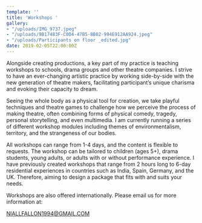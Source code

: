 ```yaml
---
template: ''
title: 'Workshops '
gallery:
- "/uploads/IMG_9737.jpeg"
- "/uploads/9B17483F-C0D4-47B5-8B02-994E912AA924.jpeg"
- "/uploads/Participants on floor _edited.jpg"
date: 2019-02-05T22:00:00Z
---
```

Alongside creating productions, a key part of my practice is teaching workshops to schools, drama groups and other theatre companies. I strive to have an ever-changing artistic practice by working side-by-side with the new generation of theatre makers, facilitating participant’s unique charisma and evoking their capacity to dream.

Seeing the whole body as a physical tool for creation, we take playful techniques and theatre games to challenge how we perceive the process of making theatre, often combining forms of physical comedy, tragedy, personal storytelling, and even multimedia. I am currently running a series of different workshop modules including themes of environmentalism, territory, and the strangeness of our bodies.

All workshops can range from 1-4 days, and the content is flexible to requests. The workshop can be tailored to children (ages 5+), drama students, young adults, or adults with or without performance experience. I have previously created workshops that range from 2 hours long to 6-day residential experiences in countries such as India, Spain, Germany, and the UK. Therefore, aiming to design a package that fits with and suits your needs.

Workshops are also offered internationally. Please email us for more information at:

[NIALLFALLON1994@GMAIL.COM]()